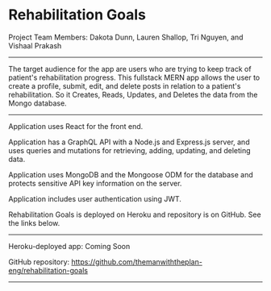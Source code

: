 # Rehabilitation Goals

Project Team Members: Dakota Dunn, Lauren Shallop, Tri Nguyen, and Vishaal Prakash
____________

The target audience for the app are users who are trying to keep track of patient's rehabilitation progress. This fullstack MERN app allows the user to create a profile, submit, edit, and delete posts in relation to a patient's rehabilitation. So it Creates, Reads, Updates, and Deletes the data from the Mongo database. 

- - - -

Application uses React for the front end.

Application has a GraphQL API with a Node.js and Express.js server, and uses queries and mutations for retrieving, adding, updating, and deleting data.

Application uses MongoDB and the Mongoose ODM for the database and protects sensitive API key information on the server.

Application includes user authentication using JWT.

Rehabilitation Goals is deployed on Heroku and repository is on GitHub. See the links below.

- - - -
Heroku-deployed app: Coming Soon

GitHub repository: https://github.com/themanwiththeplan-eng/rehabilitation-goals

- - - -
